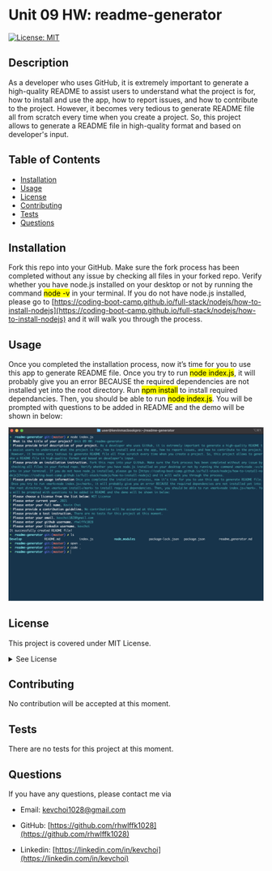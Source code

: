 # Unit 09 HW: readme-generator

  [![License: MIT](https://img.shields.io/badge/License-MIT-yellow.svg)](https://opensource.org/licenses/MIT)

  ## Description
  As a developer who uses GitHub, it is extremely important to generate a high-quality README to assist users to understand what the project is for, how to install and use the app, how to report issues, and how to contribute to the project. However, it becomes very tedious to generate README file all from scratch every time when you create a project. So, this project allows to generate a README file in high-quality format and based on developer's input.

  ## Table of Contents
  * [Installation](#installation)
  * [Usage](#usage)
  * [License](#license)
  * [Contributing](#contributing)
  * [Tests](#tests)
  * [Questions](#questions)
 
  ## Installation
  Fork this repo into your GitHub. Make sure the fork process has been completed without any issue by checking all files in your forked repo. Verify whether you have node.js installed on your desktop or not by running the command <mark>node -v</mark> in your terminal. If you do not have node.js installed, please go to [https://coding-boot-camp.github.io/full-stack/nodejs/how-to-install-nodejs](https://coding-boot-camp.github.io/full-stack/nodejs/how-to-install-nodejs) and it will walk you through the process.

  ## Usage
  Once you completed the installation process, now it’s time for you to use this app to generate README file. Once you try to run <mark>node index.js</mark>, it will probably give you an error BECAUSE the required dependencies are not installed yet into the root directory. Run <mark>npm install</mark> to install required dependancies. Then, you should be able to run <mark>node index.js</mark>. You will be prompted with questions to be added in README and the demo will be shown in below:

  ![screenshot of terminal](./Assets/images/terminal-screenshot.png)

  
  
  ## License
  This project is covered under MIT License.

  <details>
    <summary>
      See License
    </summary> 
  
  ```
  Copyright <2021> <Kevin Choi>

  Permission is hereby granted, free of charge, to any person obtaining a copy of this software and associated documentation files (the "Software"), to deal in the Software without restriction, including without limitation the rights to use, copy, modify, merge, publish, distribute, sublicense, and/or sell copies of the Software, and to permit persons to whom the Software is furnished to do so, subject to the following conditions:
  The above copyright notice and this permission notice shall be included in all copies or substantial portions of the Software.
  
  THE SOFTWARE IS PROVIDED "AS IS", WITHOUT WARRANTY OF ANY KIND, EXPRESS OR IMPLIED, INCLUDING BUT NOT LIMITED TO THE WARRANTIES OF MERCHANTABILITY, FITNESS FOR A PARTICULAR PURPOSE AND NONINFRINGEMENT. IN NO EVENT SHALL THE AUTHORS OR COPYRIGHT HOLDERS BE LIABLE FOR ANY CLAIM, DAMAGES OR OTHER LIABILITY, WHETHER IN AN ACTION OF CONTRACT, TORT OR OTHERWISE, ARISING FROM, OUT OF OR IN CONNECTION WITH THE SOFTWARE OR THE USE OR OTHER DEALINGS IN THE SOFTWARE.
  ```
  </details>
  

  ## Contributing
  No contribution will be accepted at this moment.

  ## Tests
  There are no tests for this project at this moment.

  ## Questions
  If you have any questions, please contact me via

  * Email: [kevchoi1028@gmail.com](mailto:kevchoi1028@gmail.com)

  * GitHub: [https://github.com/rhwlffk1028](https://github.com/rhwlffk1028)

  * Linkedin: [https://linkedin.com/in/kevchoi](https://linkedin.com/in/kevchoi)